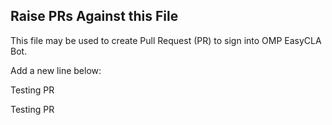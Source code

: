 ## Raise PRs Against this File

This file may be used to create Pull Request (PR) to sign into OMP EasyCLA Bot.

Add a new line below:

Testing PR

Testing PR
